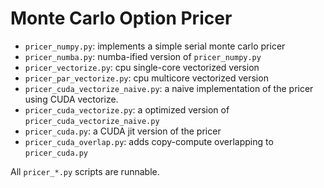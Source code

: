 # Monte Carlo Option Pricer

- `pricer_numpy.py`: implements a simple serial monte carlo pricer
- `pricer_numba.py`: numba-ified version of `pricer_numpy.py`
- `pricer_vectorize.py`: cpu single-core vectorized version
- `pricer_par_vectorize.py`: cpu multicore vectorized version
- `pricer_cuda_vectorize_naive.py`: a naive implementation of the pricer using CUDA vectorize.
- `pricer_cuda_vectorize.py`: a optimized version of `pricer_cuda_vectorize_naive.py`
- `pricer_cuda.py`: a CUDA jit version of the pricer
- `pricer_cuda_overlap.py`: adds copy-compute overlapping to `pricer_cuda.py`

All `pricer_*.py` scripts are runnable.
